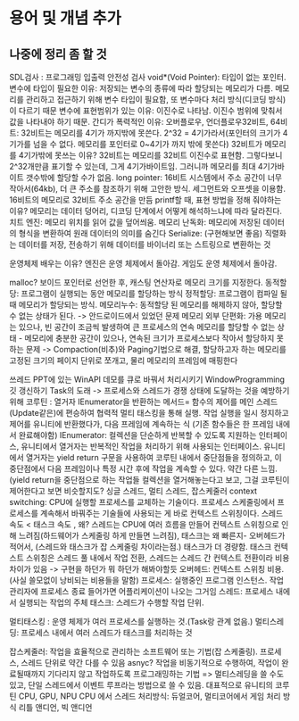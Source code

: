 # 용어 및 개념 추가 
## 나중에 정리 좀 할 것

SDL검사 : 프로그래밍 입출력 안전성 검사
void*(Void Pointer): 타입이 없는 포인터.
변수에 타입이 필요한 이유: 저장되는 변수의 종류에 따라 할당되는 메모리가 다름. 메모리를 관리하고 접근하기 위해 변수 타입이 필요함, 또 변수마다 처리 방식(디코딩 방식)이 다르기 때문
변수에 표현범위가 있는 이유: 이진수로 나타남. 이진수 범위에 맞춰서 값을 나타내야 하기 때문.
간디가 폭력적인 이유: 오버플로우, 언더플로우32비트, 
64비트: 32비트는 메모리를 4기가 까지밖에 못쓴다. 2^32 = 4기가라서(포인터의 크기가 4기가를 넘을 수 없다. 메모리를 포인터로 0~4기가 까지 밖에 못쓴다)
32비트가 메모리를 4기가밖에 못쓰는 이유? 32비트는 메모리를 32비트 이진수로 표현함. 그렇다보니 2^32개만큼 표기할 수 있는데, 그게 4기가바이트임. 그러니까 메모리를 최대 4기가바이트 갯수밖에 할당할 수가 없음.
long pointer: 16비트 시스템에서 주소 공간이 너무 작아서(64kb), 더 큰 주소를 참조하기 위해 고안한 방식. 세그먼트와 오프셋을 이용함. 16비트의 메모리로 32비트 주소 공간을 만듬 
printf할 때, 표현 방법을 정해 줘야하는 이유? 메모리는 데이터 덩어리, 디코딩 단계에서  어떻게 해석하느냐에 따라 달라진다.
치트 엔진: 메모리 위치를 읽어 값을 덮어씌움.
메모리 난독화: 메모리에 저장된 데이터의 형식을 변환하여 원래 데이터의 의미를 숨긴다
Serialize: (구현해보면 좋음) 직렬화는 데이터를 저장, 전송하기 위해 데이터를 바이너리 또는 스트링으로 변환하는 것

운영체제 배우는 이유? 엔진은 운영 체제에서 돌아감. 게임도 운영 체제에서 돌아감.

malloc? 보이드 포인터로 선언한 후, 캐스팅 연산자로 메모리 크기를 지정한다. 
동적할당: 프로그램이 실행되는 동안 메모리를 할당하는 방식
정적할당: 프로그램이 컴파일 될 때 메모리가 할당되는 방식. 
메모리누수: 동적할당 된 메모리를 해제하지 않아, 할당할 수 없는 상태가 된다. -> 안드로이드에서 있었던 문제
메모리 외부 단편화: 가용 메모리는 있으나, 빈 공간이 조금씩 발생하여 큰  프로세스의 연속 메모리를 할당할 수 없는 상태 - 메모리에 충분한 공간이 있으나, 연속된 크기가 프로세스보다 작아서 할당하지 못하는 문제 -> Compaction(비추)와 Paging기법으로 해결, 할당하고자 하는 메모리를 고정된 크기의 페이지 단위로 쪼개고, 물리 메모리의 프레임에 매핑한다

쓰레드 PPT에 있는 WinAPI 데모를 큐로 바꿔서 처리시키기 
WindowProgramming 깃 갱신하기
Task의 도래 -> 프로세스와 스레드가 경쟁 상태에 도달하는 것을 예방하기 위해
코루틴 : 열거자 IEnumerator을 반환하는 메서드= 함수의 제어를 메인 스레드(Update같은)에 편승하여 협력적 멀티 태스킹을 통해 실행. 작업 실행을 일시 정지하고 제어를 유니티에 반환했다가, 다음 프레임에 계속하는 식 (기존 함수들은 한 프레임 내에서 완료해야함)
IEnumerator: 컬렉션을 단순하게 반복할 수 있도록 지원하는 인터페이스, 유니티에서 열거자는 반복적인 작업을 처리하기 위해 사용되는 인터페이스. 유니티에서 열거자는 yield return 구문을 사용하여 코루틴 내에서 중단점들을 정의하고, 이 중단점에서 다음 프레임이나 특정 시간 후에 작업을 계속할 수 있다. 약간 다른 느낌. (yield return을 중단점으로 하는 작업들 컬렉션을 열거해놓는다고 보고, 그걸 코루틴이 제어한다고 보면 비슷할지도? 
싱글 스레드, 멀티 스레드, 잡스케줄러
context switching: CPU에 실행할 프로세스를 교체하는 기술이다. 프로세스 스케줄링에서 프로세스를 계속해서 바꿔주는 기술들에 사용되는 게 바로 컨텍스트 스위칭이다. 
스레드 속도 < 태스크 속도 , 왜? 스레드는 CPU에 여러 흐름을 만들어 컨텍스트 스위칭으로 인해 느려짐(하드웨어가 스케줄링 하게 만들면 느려짐),
태스크는 왜 빠른지- 오버헤드가 적어서, (스레드와 태스크가 잡 스케줄링 차이라는점.)
태스크가 더 경량함. 태스크 컨텍스트 스위칭은 스레드 풀 내에서 작업 전환, 스레드는 스레드 간 컨텍스트 전환이라 비용차이가 있음 -> 구현을 하던가 뭐 하던가 해봐야할듯
오버헤드: 컨텍스트 스위칭 비용. (사실 쓸모없이 낭비되는 비용들을 말함)
프로세스: 실행중인 프로그램 인스턴스. 작업 관리자에 프로세스 종료 들어가면 어플리케이션이 나오는 그거임
스레드: 프로세스 내에서 실행되는 작업의 주체
태스크: 스레드가 수행할 작업 단위. 

멀티태스킹 : 운영 체제가 여러 프로세스를 실행하는 것.(Task랑 관계 없음.)
멀티스레딩: 프로세스 내에서 여러 스레드가 태스크를 처리하는 것

잡스케줄러: 작업을 효율적으로 관리하는 소프트웨어 또는 기법(잡 스케줄링). 프로세스, 스레드 단위로 약간 다를 수 있음 
asnyc? 작업을 비동기적으로 수행하여, 작업이 완료될때까지 기다리지 않고 작업하도록 프로그래밍하는 기법
=> 멀티스레딩을 쓸 수도 있고, 단일 스레드에서 이벤트 루프라는 방법으로 쓸 수 있음. 대표적으로 유니티의 코루틴 
CPU, GPU, NPU
CPU 에서 스레드 처리방식:
듀얼코어, 멀티코어에서 게임 처리 방식
리틀 앤디언, 빅 앤디언 
